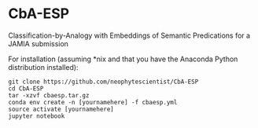 # CbA-ESP
Classification-by-Analogy with Embeddings of Semantic Predications for a JAMIA submission

For installation (assuming \*nix and that you have the Anaconda Python distribution installed):
```
git clone https://github.com/neophytescientist/CbA-ESP
cd CbA-ESP
tar -xzvf cbaesp.tar.gz
conda env create -n [yournamehere] -f cbaesp.yml
source activate [yournamehere]
jupyter notebook
```

